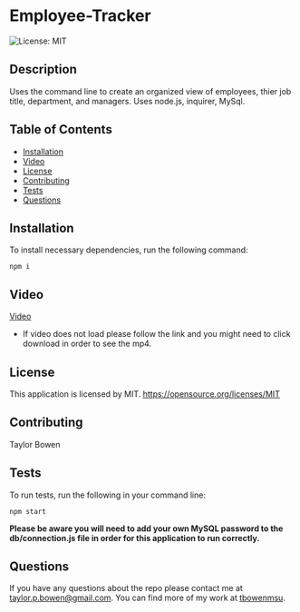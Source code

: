 # Employee-Tracker
  ![License: MIT](https://img.shields.io/badge/License-MIT-yellow.svg)
  ## Description
  Uses the command line to create an organized view of employees, thier job title, department, and managers. Uses node.js, inquirer, MySql.
  ## Table of Contents 
  * [Installation](#installation)
  * [Video](#video)
  * [License](#license) 
  * [Contributing](#contributing)
  * [Tests](#tests)
  * [Questions](#questions)
  ## Installation
  To install necessary dependencies, run the following command:
  ```
  npm i
  ```
  ## Video 
  [Video](./Assets/video.mp4)
  * If video does not load please follow the link and you might need to click download in order to see the mp4.

  ## License
  This application is licensed by MIT. https://opensource.org/licenses/MIT
    
  ## Contributing
  Taylor Bowen
  ## Tests
  To run tests, run the following in your command line: 
  ```
  npm start
  ```
  **Please be aware you will need to add your own MySQL password to the db/connection.js file in order for this application to run correctly.**
  
  ## Questions
  If you have any questions about the repo please contact me at taylor.p.bowen@gmail.com. 
  You can find more of my work at [tbowenmsu](https://github.com/tbowenmsu/).
  